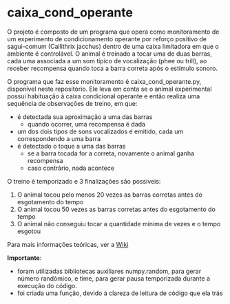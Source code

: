 # caixa_cond_operante

O projeto é composto de um programa que opera como monitoramento de um experimento de condicionamento operante por reforço positivo de sagui-comum (Callithrix jacchus) dentro de uma caixa limitadora em que o ambiente é controlável.
O animal é treinado a tocar uma de duas barras, cada uma associada a um som típico de vocalização (phee ou trill), ao receber recompensa quando toca a barra correta após o estímulo sonoro.

O programa que faz esse monitoramento é caixa_cond_operante.py, disponível neste repositório. Ele leva em conta se o animal experimental possui habituação à caixa condicional operante e então realiza uma sequência de observações de treino, em que:
- é detectada sua aproximação a uma das barras
  - quando ocorrer, uma recompensa é dada 
- um dos dois tipos de sons vocalizados é emitido, cada um correspondendo a uma barra
- é detectado o toque a uma das barras
  - se a barra tocada for a correta, novamente o animal ganha recompensa
  - caso contrário, nada acontece
  
O treino é temporizado e 3 finalizações são possíveis:
1. O animal tocou pelo menos 20 vezes as barras corretas antes do esgotamento do tempo
2. O animal tocou 50 vezes as barras corretas antes do esgotamento do tempo
3. O animal não conseguiu tocar a quantidade mínima de vezes e o tempo esgotou

Para mais informações teóricas, ver a [Wiki](https://github.com/seidikun/caixa_cond_operante/wiki)

**Importante**:
- foram utilizadas bibliotecas auxiliares numpy.random, para gerar número randômico, e time, para gerar pausa temporizada durante a execução do código.
- foi criada uma função, devido à clareza de leitura de código que ela trás
